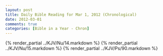 ```yaml
---
layout: post
title: Daily Bible Reading for Mar 1, 2012 (Chronological)
date: 2012-03-01
comments: true
categories: [Bible in a Year - Chron]
---
```

{% render_partial ../KJV/Nu/14.markdown %}
{% render_partial ../KJV/Nu/15.markdown %}
{% render_partial ../KJV/Ps/90.markdown %}
